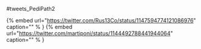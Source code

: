 #tweets_PediPath2

{% embed url="https://twitter.com/Rus13Co/status/1147594774121086976"  caption="" % }
{% embed url="https://twitter.com/martiponi/status/1144492788441944064"  caption="" % }

